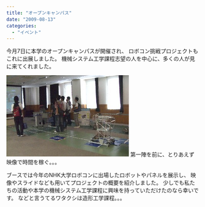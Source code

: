 ```yaml
---
title: "オープンキャンパス"
date: "2009-08-13"
categories: 
  - "イベント"
---
```


今月7日に本学のオープンキャンパスが開催され、 ロボコン挑戦プロジェクトもこれに出展しました。 機械システム工学課程志望の人を中心に、多くの人が見に来てくれました。

![CIMG0780.JPG](images/CIMG0780-thumbnail2.JPG) 第一陣を前に、とりあえず映像で時間を稼ぐ。。。

ブースでは今年のNHK大学ロボコンに出場したロボットやパネルを展示し、 映像やスライドなども用いてプロジェクトの概要を紹介しました。 少しでも私たちの活動や本学の機械システム工学課程に興味を持っていただけたのなら幸いです。 などと言うてるワタクシは造形工学課程。。。
